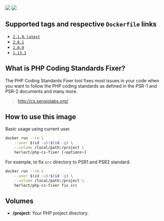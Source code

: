 [![](https://images.microbadger.com/badges/version/herloct/php-cs-fixer:2.1.0.svg)](https://microbadger.com/images/herloct/php-cs-fixer:2.1.0 "Get your own version badge on microbadger.com")
[![](https://images.microbadger.com/badges/image/herloct/php-cs-fixer:2.1.0.svg)](https://microbadger.com/images/herloct/php-cs-fixer:2.1.0 "Get your own image badge on microbadger.com")

## Supported tags and respective `Dockerfile` links

* [`2.1.0`, `latest`](https://github.com/herloct/docker-php-cs-fixer/blob/2.1.0/Dockerfile)
* [`2.0.1`](https://github.com/herloct/docker-php-cs-fixer/blob/2.0.1/Dockerfile)
* [`2.0.0`](https://github.com/herloct/docker-php-cs-fixer/blob/2.0.0/Dockerfile)
* [`1.13.1`](https://github.com/herloct/docker-php-cs-fixer/blob/1.13.1/Dockerfile)

## What is PHP Coding Standards Fixer?

The PHP Coding Standards Fixer tool fixes most issues in your code when you want to follow the PHP coding standards as defined in the PSR-1 and PSR-2 documents and many more.

> http://cs.sensiolabs.org/

## How to use this image

Basic usage using current user.

```sh
docker run --rm \
    --user $(id -u):$(id -g) \
    --volume /local/path:/project \
    herloct/php-cs-fixer [<options>]
```

For example, to fix `src` directory to PSR1 and PSR2 standard.

```sh
docker run --rm \
    --user $(id -u):$(id -g) \
    --volume /local/path:/project \
    herloct/php-cs-fixer fix src
```

## Volumes

* **/project**: Your PHP project directory.
